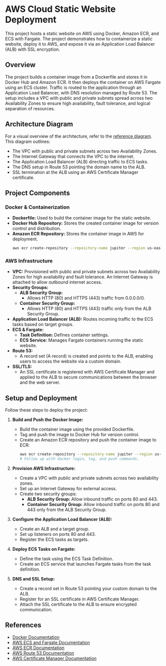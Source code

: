 # AWS Cloud Static Website Deployment

This project hosts a static website on AWS using Docker, Amazon ECR, and ECS with Fargate. The project demonstrates how to containerize a static website, deploy it to AWS, and expose it via an Application Load Balancer (ALB) with SSL encryption.

## Overview

The project builds a container image from a Dockerfile and stores it in Docker Hub and Amazon ECR. It then deploys the container on AWS Fargate using an ECS cluster. Traffic is routed to the application through an Application Load Balancer, with DNS resolution managed by Route 53. The setup includes a VPC with public and private subnets spread across two Availability Zones to ensure high availability, fault tolerance, and logical separation of resources.

## Architecture Diagram

For a visual overview of the architecture, refer to the [reference diagram](jupiter-website/Static_Site_Docker_ECR_ECS.png). This diagram outlines:
- The VPC with public and private subnets across two Availability Zones.
- The Internet Gateway that connects the VPC to the internet.
- The Application Load Balancer (ALB) directing traffic to ECS tasks.
- The DNS setup in Route 53 pointing the domain name to the ALB.
- SSL termination at the ALB using an AWS Certificate Manager certificate.

## Project Components

### Docker & Containerization
- **Dockerfile:** Used to build the container image for the static website.
- **Docker Hub Repository:** Stores the created container image for version control and distribution.
- **Amazon ECR Repository:** Stores the container image in AWS for deployment.
  ```bash
  aws ecr create-repository --repository-name jupiter --region us-east-2
  ```

### AWS Infrastructure
- **VPC:** Provisioned with public and private subnets across two Availability Zones for high availability and fault tolerance. An Internet Gateway is attached to allow outbound internet access.
- **Security Groups:**
  - **ALB Security Group:** 
    - Allows HTTP (80) and HTTPS (443) traffic from 0.0.0.0/0.
  - **Container Security Group:** 
    - Allows HTTP (80) and HTTPS (443) traffic only from the ALB Security Group.
- **Application Load Balancer (ALB):** Routes incoming traffic to the ECS tasks based on target groups.
- **ECS & Fargate:** 
  - **Task Definition:** Defines container settings.
  - **ECS Service:** Manages Fargate containers running the static website.
- **Route 53:** 
  - A record set (A record) is created and points to the ALB, enabling users to access the website via a custom domain.
- **SSL/TLS:** 
  - An SSL certificate is registered with AWS Certificate Manager and applied to the ALB to secure communications between the browser and the web server.

## Setup and Deployment

Follow these steps to deploy the project:

1. **Build and Push the Docker Image:**
   - Build the container image using the provided Dockerfile.
   - Tag and push the image to Docker Hub for version control.
   - Create an Amazon ECR repository and push the container image to ECR:
     ```bash
     aws ecr create-repository --repository-name jupiter --region us-east-2
     # Follow up with docker login, tag, and push commands.
     ```

2. **Provision AWS Infrastructure:**
   - Create a VPC with public and private subnets across two availability zones.
   - Set up an Internet Gateway for external access.
   - Create two security groups:
     - **ALB Security Group:** Allow inbound traffic on ports 80 and 443.
     - **Container Security Group:** Allow inbound traffic on ports 80 and 443 only from the ALB Security Group.

3. **Configure the Application Load Balancer (ALB):**
   - Create an ALB and a target group.
   - Set up listeners on ports 80 and 443.
   - Register the ECS tasks as targets.

4. **Deploy ECS Tasks on Fargate:**
   - Define the task using the ECS Task Definition.
   - Create an ECS service that launches Fargate tasks from the task definition.

5. **DNS and SSL Setup:**
   - Create a record set in Route 53 pointing your custom domain to the ALB.
   - Register for an SSL certificate in AWS Certificate Manager.
   - Attach the SSL certificate to the ALB to ensure encrypted communication.

## References

- [Docker Documentation](https://docs.docker.com)
- [AWS ECS and Fargate Documentation](https://docs.aws.amazon.com/AmazonECS/latest/developerguide/AWS_Fargate.html)
- [AWS ECR Documentation](https://docs.aws.amazon.com/AmazonECR/latest/userguide/what-is-ecr.html)
- [AWS Route 53 Documentation](https://docs.aws.amazon.com/Route53/latest/DeveloperGuide/Welcome.html)
- [AWS Certificate Manager Documentation](https://docs.aws.amazon.com/acm/latest/userguide/)
